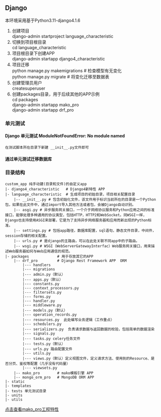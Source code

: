 ## Django
本环境采用基于Python3.11-django4.1.6

1. 创建项目  
django-admin startproject language_characteristic
2. 切换到项目根目录  
cd language_characteristic
3. 项目根目录下创建APP  
django-admin startapp django4_characteristic
4. 项目迁移  
python manage.py makemigrations # 检查模型有无变化   
python manage.py migrate # 将变化迁移至数据表
5. 创建管理员用户  
createsuperuser
6. 创建packages目录，用于后续其他的APP示例  
cd packages  
django-admin startapp mako_pro  
django-admin startapp drf_pro

   
### 单元测试


#### Django 单元测试  ModuleNotFoundError: No module named 
```
在测试脚本所在目录下新建 __init__.py文件即可
```

#### 通过单元测试迁移数据库







### 目录结构
```
custom_app 纯手动建(目录和文件)的自定义app
|- django4_characteristic   # Django4新特性 APP
|- language_characteristic  # 生成项目的初始目录，项目相关配置目录
    |-- __init__.py # 包含初始化文件，该文件用于标识当前所在的目录是一个Python包，如果在此文件中，通过import导入其他方法或者包，会被Django自动识别。
    |-- asgi.py # 异步服务网关接口，一个介于网络协议服务和Python应用之间的标准接口，能够处理多种通用的协议类型，包括HTTP，HTTP2和WebSocket。同WSGI一样，Django也支持使用ASGI来部署，它是为了支持异步网络服务器和应用而新出现的Python标准。
    |-- settings.py # 包括app路径，数据库配置，sql语句，静态文件目录，中间件，session存储的相关配置。
    |-- urls.py # 是django的主路由，可以在此处关联不同app中的子路由。
    |-- wsgi.py # WSGI（WebServerGatewayInterfac）Web服务网关接口，用来描述Web服务器如何与Web应用通信的规范。
|- packages             # 用于存放其它的APP
    |-- drf_pro         # Django Rest Framework APP  ORM
        |--- handlers
        |--- migrations
        |--- admin.py（默认）
        |--- apps.py（默认）
        |--- constants.py
        |--- context_processors.py
        |--- filtersets.py
        |--- forms.py
        |--- handler.py
        |--- middleware.py
        |--- models.py（默认）
        |--- operation_records.py
        |--- resources.py  此处编写业务逻辑（工作重点）
        |--- schedulers.py
        |--- serializers.py  负责请求数据与返回数据的校验，包括简单的数据渲染
        |--- signals.py
        |--- tasks.py celery任务文件
        |--- tests.py（默认）
        |--- urls.py 路由配置文件
        |--- utils.py
        |--- views.py（默认）定义视图文件，定义请求方法、使用到的Resource、是否分页、鉴权等配置（几乎没有代码量）
        |--- viewsets.py
    |-- mako_pro        # mako模板引擎 APP   
    |-- mongo_orm_pro   # MongoDB ORM APP
|- static
|- templates
|- tests 单元测试目录
|- units
|- utils
```
[点击查看mako_pro工程特性](https://gitee.com/SteveRocket/python_framework/tree/master/django_framework/mako_pro)



